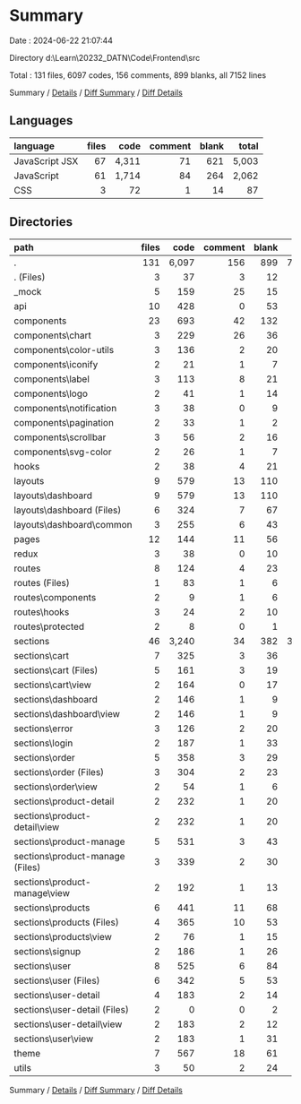 # Summary

Date : 2024-06-22 21:07:44

Directory d:\\Learn\\20232_DATN\\Code\\Frontend\\src

Total : 131 files,  6097 codes, 156 comments, 899 blanks, all 7152 lines

Summary / [Details](details.md) / [Diff Summary](diff.md) / [Diff Details](diff-details.md)

## Languages
| language | files | code | comment | blank | total |
| :--- | ---: | ---: | ---: | ---: | ---: |
| JavaScript JSX | 67 | 4,311 | 71 | 621 | 5,003 |
| JavaScript | 61 | 1,714 | 84 | 264 | 2,062 |
| CSS | 3 | 72 | 1 | 14 | 87 |

## Directories
| path | files | code | comment | blank | total |
| :--- | ---: | ---: | ---: | ---: | ---: |
| . | 131 | 6,097 | 156 | 899 | 7,152 |
| . (Files) | 3 | 37 | 3 | 12 | 52 |
| _mock | 5 | 159 | 25 | 15 | 199 |
| api | 10 | 428 | 0 | 53 | 481 |
| components | 23 | 693 | 42 | 132 | 867 |
| components\\chart | 3 | 229 | 26 | 36 | 291 |
| components\\color-utils | 3 | 136 | 2 | 20 | 158 |
| components\\iconify | 2 | 21 | 1 | 7 | 29 |
| components\\label | 3 | 113 | 8 | 21 | 142 |
| components\\logo | 2 | 41 | 1 | 14 | 56 |
| components\\notification | 3 | 38 | 0 | 9 | 47 |
| components\\pagination | 2 | 33 | 1 | 2 | 36 |
| components\\scrollbar | 3 | 56 | 2 | 16 | 74 |
| components\\svg-color | 2 | 26 | 1 | 7 | 34 |
| hooks | 2 | 38 | 4 | 21 | 63 |
| layouts | 9 | 579 | 13 | 110 | 702 |
| layouts\\dashboard | 9 | 579 | 13 | 110 | 702 |
| layouts\\dashboard (Files) | 6 | 324 | 7 | 67 | 398 |
| layouts\\dashboard\\common | 3 | 255 | 6 | 43 | 304 |
| pages | 12 | 144 | 11 | 56 | 211 |
| redux | 3 | 38 | 0 | 10 | 48 |
| routes | 8 | 124 | 4 | 23 | 151 |
| routes (Files) | 1 | 83 | 1 | 6 | 90 |
| routes\\components | 2 | 9 | 1 | 6 | 16 |
| routes\\hooks | 3 | 24 | 2 | 10 | 36 |
| routes\\protected | 2 | 8 | 0 | 1 | 9 |
| sections | 46 | 3,240 | 34 | 382 | 3,656 |
| sections\\cart | 7 | 325 | 3 | 36 | 364 |
| sections\\cart (Files) | 5 | 161 | 3 | 19 | 183 |
| sections\\cart\\view | 2 | 164 | 0 | 17 | 181 |
| sections\\dashboard | 2 | 146 | 1 | 9 | 156 |
| sections\\dashboard\\view | 2 | 146 | 1 | 9 | 156 |
| sections\\error | 3 | 126 | 2 | 20 | 148 |
| sections\\login | 2 | 187 | 1 | 33 | 221 |
| sections\\order | 5 | 358 | 3 | 29 | 390 |
| sections\\order (Files) | 3 | 304 | 2 | 23 | 329 |
| sections\\order\\view | 2 | 54 | 1 | 6 | 61 |
| sections\\product-detail | 2 | 232 | 1 | 20 | 253 |
| sections\\product-detail\\view | 2 | 232 | 1 | 20 | 253 |
| sections\\product-manage | 5 | 531 | 3 | 43 | 577 |
| sections\\product-manage (Files) | 3 | 339 | 2 | 30 | 371 |
| sections\\product-manage\\view | 2 | 192 | 1 | 13 | 206 |
| sections\\products | 6 | 441 | 11 | 68 | 520 |
| sections\\products (Files) | 4 | 365 | 10 | 53 | 428 |
| sections\\products\\view | 2 | 76 | 1 | 15 | 92 |
| sections\\signup | 2 | 186 | 1 | 26 | 213 |
| sections\\user | 8 | 525 | 6 | 84 | 615 |
| sections\\user (Files) | 6 | 342 | 5 | 53 | 400 |
| sections\\user-detail | 4 | 183 | 2 | 14 | 199 |
| sections\\user-detail (Files) | 2 | 0 | 0 | 2 | 2 |
| sections\\user-detail\\view | 2 | 183 | 2 | 12 | 197 |
| sections\\user\\view | 2 | 183 | 1 | 31 | 215 |
| theme | 7 | 567 | 18 | 61 | 646 |
| utils | 3 | 50 | 2 | 24 | 76 |

Summary / [Details](details.md) / [Diff Summary](diff.md) / [Diff Details](diff-details.md)